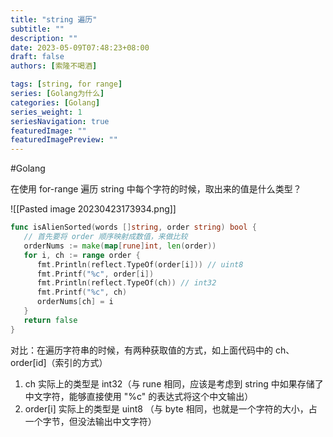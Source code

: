 ```yaml
---
title: "string 遍历"
subtitle: ""
description: ""
date: 2023-05-09T07:48:23+08:00
draft: false
authors: [索隆不喝酒]

tags: [string, for range]
series: [Golang为什么]
categories: [Golang]
series_weight: 1
seriesNavigation: true
featuredImage: ""
featuredImagePreview: ""
---
```

<!--more-->

#Golang 

在使用 for-range 遍历 string 中每个字符的时候，取出来的值是什么类型？

![[Pasted image 20230423173934.png]]
```go
func isAlienSorted(words []string, order string) bool {  
   // 首先要将 order 顺序映射成数值，来做比较  
   orderNums := make(map[rune]int, len(order))  
   for i, ch := range order {  
      fmt.Println(reflect.TypeOf(order[i])) // uint8  
      fmt.Printf("%c", order[i])  
      fmt.Println(reflect.TypeOf(ch)) // int32  
      fmt.Printf("%c", ch)  
      orderNums[ch] = i  
   }  
   return false  
}
```

对比：在遍历字符串的时候，有两种获取值的方式，如上面代码中的 ch、order[id]（索引的方式）
1. ch 实际上的类型是 int32（与 rune 相同，应该是考虑到 string 中如果存储了中文字符，能够直接使用 "%c" 的表达式将这个中文输出）
2. order[i] 实际上的类型是 uint8 （与 byte 相同，也就是一个字符的大小，占一个字节，但没法输出中文字符）